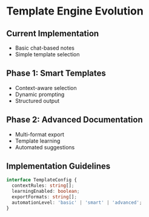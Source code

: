 
# Template Engine Evolution

## Current Implementation
- Basic chat-based notes
- Simple template selection

## Phase 1: Smart Templates
- Context-aware selection
- Dynamic prompting
- Structured output

## Phase 2: Advanced Documentation
- Multi-format export
- Template learning
- Automated suggestions

## Implementation Guidelines
```typescript
interface TemplateConfig {
  contextRules: string[];
  learningEnabled: boolean;
  exportFormats: string[];
  automationLevel: 'basic' | 'smart' | 'advanced';
}
```
